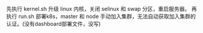 先执行 kernel.sh 升级 linux 内核，关闭 selinux 和 swap 分区，重启服务器。
再执行 run.sh 部署k8s，master 和 node 手动加入集群，无法自动获取加入集群的认证。(没有dashboard部署文件，没写)